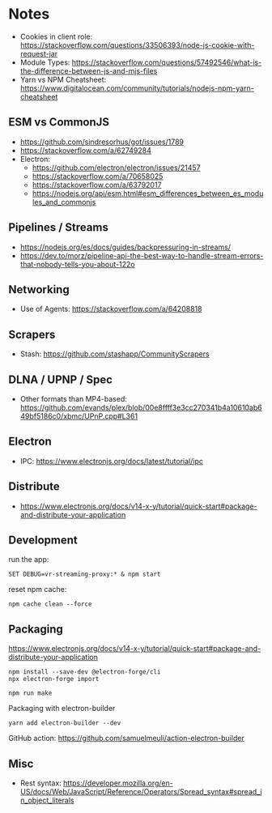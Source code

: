 # Notes

- Cookies in client role: https://stackoverflow.com/questions/33506393/node-js-cookie-with-request-jar
- Module Types: https://stackoverflow.com/questions/57492546/what-is-the-difference-between-js-and-mjs-files
- Yarn vs NPM Cheatsheet: https://www.digitalocean.com/community/tutorials/nodejs-npm-yarn-cheatsheet

## ESM vs CommonJS
- https://github.com/sindresorhus/got/issues/1789
- https://stackoverflow.com/a/62749284
- Electron:
    - https://github.com/electron/electron/issues/21457
    - https://stackoverflow.com/a/70658025
    - https://stackoverflow.com/a/63792017
    - https://nodejs.org/api/esm.html#esm_differences_between_es_modules_and_commonjs

## Pipelines / Streams
- https://nodejs.org/es/docs/guides/backpressuring-in-streams/
- https://dev.to/morz/pipeline-api-the-best-way-to-handle-stream-errors-that-nobody-tells-you-about-122o

## Networking
- Use of Agents: https://stackoverflow.com/a/64208818

## Scrapers

- Stash: https://github.com/stashapp/CommunityScrapers

## DLNA / UPNP / Spec

- Other formats than MP4-based: https://github.com/evands/plex/blob/00e8ffff3e3cc270341b4a10610ab649bf5186c0/xbmc/UPnP.cpp#L361

## Electron
- IPC: https://www.electronjs.org/docs/latest/tutorial/ipc

## Distribute

- https://www.electronjs.org/docs/v14-x-y/tutorial/quick-start#package-and-distribute-your-application

## Development

run the app:

    SET DEBUG=vr-streaming-proxy:* & npm start

reset npm cache:

    npm cache clean --force

## Packaging

https://www.electronjs.org/docs/v14-x-y/tutorial/quick-start#package-and-distribute-your-application

```
npm install --save-dev @electron-forge/cli
npx electron-forge import

npm run make
```

Packaging with electron-builder

```
yarn add electron-builder --dev
```

GitHub action: https://github.com/samuelmeuli/action-electron-builder

## Misc
- Rest syntax: https://developer.mozilla.org/en-US/docs/Web/JavaScript/Reference/Operators/Spread_syntax#spread_in_object_literals